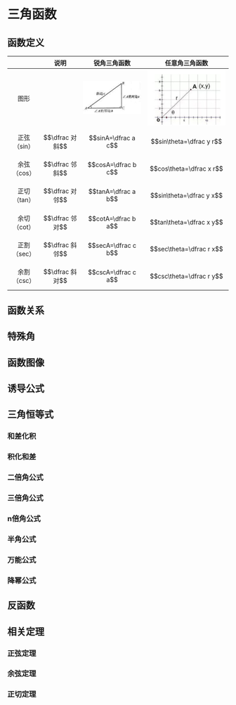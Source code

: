 # 三角函数

## 函数定义

|  | 说明 | 锐角三角函数 | 任意角三角函数 |
| :---: |  :---: | :---: | :---: |
| 图形 |  | ![](/.gitbook/assets/sjx.jpg) | ![](/.gitbook/assets/rysj.jpg) |
| 正弦（sin） | $$\dfrac 对 斜$$ | $$sinA=\dfrac a c$$ | $$sin\theta=\dfrac y r$$ |
| 余弦（cos） | $$\dfrac 邻 斜$$ | $$cosA=\dfrac b c$$ | $$cos\theta=\dfrac x r$$ |
| 正切（tan） | $$\dfrac 对 邻$$ | $$tanA=\dfrac a b$$ | $$sin\theta=\dfrac y x$$ |
| 余切（cot） | $$\dfrac 邻 对$$ | $$cotA=\dfrac b a$$ | $$tan\theta=\dfrac x y$$ |
| 正割（sec） | $$\dfrac 斜 邻$$ | $$secA=\dfrac c b$$ | $$sec\theta=\dfrac r x$$ |
| 余割（csc） | $$\dfrac 斜 对$$ | $$cscA=\dfrac c a$$ | $$csc\theta=\dfrac r y$$ |

## 函数关系

## 特殊角

## 函数图像

## 诱导公式


## 三角恒等式

### 和差化积

### 积化和差


### 二倍角公式

### 三倍角公式


### n倍角公式


### 半角公式


### 万能公式

### 降幂公式

## 反函数

## 相关定理

### 正弦定理

### 余弦定理


### 正切定理